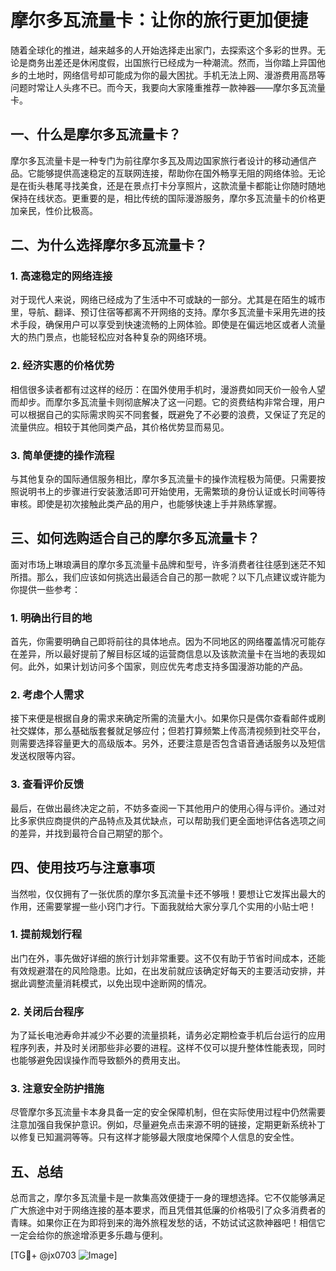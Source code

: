 # 摩尔多瓦流量卡：让你的旅行更加便捷

随着全球化的推进，越来越多的人开始选择走出家门，去探索这个多彩的世界。无论是商务出差还是休闲度假，出国旅行已经成为一种潮流。然而，当你踏上异国他乡的土地时，网络信号却可能成为你的最大困扰。手机无法上网、漫游费用高昂等问题时常让人头疼不已。而今天，我要向大家隆重推荐一款神器——摩尔多瓦流量卡。

## 一、什么是摩尔多瓦流量卡？

摩尔多瓦流量卡是一种专门为前往摩尔多瓦及周边国家旅行者设计的移动通信产品。它能够提供高速稳定的互联网连接，帮助你在国外畅享无阻的网络体验。无论是在街头巷尾寻找美食，还是在景点打卡分享照片，这款流量卡都能让你随时随地保持在线状态。更重要的是，相比传统的国际漫游服务，摩尔多瓦流量卡的价格更加亲民，性价比极高。

## 二、为什么选择摩尔多瓦流量卡？

### 1. 高速稳定的网络连接

对于现代人来说，网络已经成为了生活中不可或缺的一部分。尤其是在陌生的城市里，导航、翻译、预订住宿等都离不开网络的支持。摩尔多瓦流量卡采用先进的技术手段，确保用户可以享受到快速流畅的上网体验。即使是在偏远地区或者人流量大的热门景点，也能轻松应对各种复杂的网络环境。

### 2. 经济实惠的价格优势

相信很多读者都有过这样的经历：在国外使用手机时，漫游费如同天价一般令人望而却步。而摩尔多瓦流量卡则彻底解决了这一问题。它的资费结构非常合理，用户可以根据自己的实际需求购买不同套餐，既避免了不必要的浪费，又保证了充足的流量供应。相较于其他同类产品，其价格优势显而易见。

### 3. 简单便捷的操作流程

与其他复杂的国际通信服务相比，摩尔多瓦流量卡的操作流程极为简便。只需要按照说明书上的步骤进行安装激活即可开始使用，无需繁琐的身份认证或长时间等待审核。即使是初次接触此类产品的用户，也能够快速上手并熟练掌握。

## 三、如何选购适合自己的摩尔多瓦流量卡？

面对市场上琳琅满目的摩尔多瓦流量卡品牌和型号，许多消费者往往感到迷茫不知所措。那么，我们应该如何挑选出最适合自己的那一款呢？以下几点建议或许能为你提供一些参考：

### 1. 明确出行目的地

首先，你需要明确自己即将前往的具体地点。因为不同地区的网络覆盖情况可能存在差异，所以最好提前了解目标区域的运营商信息以及该款流量卡在当地的表现如何。此外，如果计划访问多个国家，则应优先考虑支持多国漫游功能的产品。

### 2. 考虑个人需求

接下来便是根据自身的需求来确定所需的流量大小。如果你只是偶尔查看邮件或刷社交媒体，那么基础版套餐就足够应付；但若打算频繁上传高清视频到社交平台，则需要选择容量更大的高级版本。另外，还要注意是否包含语音通话服务以及短信发送权限等内容。

### 3. 查看评价反馈

最后，在做出最终决定之前，不妨多查阅一下其他用户的使用心得与评价。通过对比多家供应商提供的产品特点及其优缺点，可以帮助我们更全面地评估各选项之间的差异，并找到最符合自己期望的那个。

## 四、使用技巧与注意事项

当然啦，仅仅拥有了一张优质的摩尔多瓦流量卡还不够哦！要想让它发挥出最大的作用，还需要掌握一些小窍门才行。下面我就给大家分享几个实用的小贴士吧！

### 1. 提前规划行程

出门在外，事先做好详细的旅行计划非常重要。这不仅有助于节省时间成本，还能有效规避潜在的风险隐患。比如，在出发前就应该确定好每天的主要活动安排，并据此调整流量消耗模式，以免出现中途断网的情况。

### 2. 关闭后台程序

为了延长电池寿命并减少不必要的流量损耗，请务必定期检查手机后台运行的应用程序列表，并及时关闭那些非必要的进程。这样不仅可以提升整体性能表现，同时也能够避免因误操作而导致额外的费用支出。

### 3. 注意安全防护措施

尽管摩尔多瓦流量卡本身具备一定的安全保障机制，但在实际使用过程中仍然需要注意加强自我保护意识。例如，尽量避免点击来源不明的链接，定期更新系统补丁以修复已知漏洞等等。只有这样才能够最大限度地保障个人信息的安全性。

## 五、总结

总而言之，摩尔多瓦流量卡是一款集高效便捷于一身的理想选择。它不仅能够满足广大旅途中对于网络连接的基本要求，而且凭借其低廉的价格吸引了众多消费者的青睐。如果你正在为即将到来的海外旅程发愁的话，不妨试试这款神器吧！相信它一定会给你的旅途增添更多乐趣与便利。

[TG💪+ @jx0703 ![Image](https://github.com/user-attachments/assets/dbca1d08-cadb-493c-b0ec-ad6f7a83f270)]